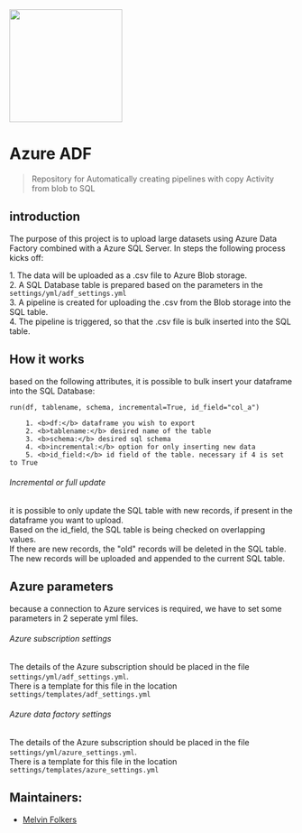 <img src="https://static.wixstatic.com/media/a9ca5e_825bd4d39e7d468faf735b801fa3dea4~mv2.png/v1/fill/w_1458,h_246,al_c,usm_0.66_1.00_0.01/a9ca5e_825bd4d39e7d468faf735b801fa3dea4~mv2.png" width="200">

# Azure ADF

> Repository for Automatically creating pipelines with copy Activity from blob to SQL

## introduction

The purpose of this project is to upload large datasets using Azure Data Factory combined with a Azure SQL Server. 
In steps the following process kicks off:<p>
    1. The data will be uploaded as a .csv file to Azure Blob storage.<br>
    2. A SQL Database table is prepared based on the parameters in the `settings/yml/adf_settings.yml`<br>
    3. A pipeline is created for uploading the .csv from the Blob storage into the SQL table.<br>
    4. The pipeline is triggered, so that the .csv file is bulk inserted into the SQL table.<br>

## How it works

based on the following attributes, it is possible to bulk insert your dataframe into the SQL Database:

`run(df, tablename, schema, incremental=True, id_field="col_a")`
        
        1. <b>df:</b> dataframe you wish to export
        2. <b>tablename:</b> desired name of the table 
        3. <b>schema:</b> desired sql schema
        4. <b>incremental:</b> option for only inserting new data
        5. <b>id_field:</b> id field of the table. necessary if 4 is set to True

###### Incremental or full update
it is possible to only update the SQL table with new records, if present in the dataframe you want to upload.<br>
Based on the id_field, the SQL table is being checked on overlapping values.<br>
If there are new records, the "old" records will be deleted in the SQL table. <br>
The new records will be uploaded and appended to the current SQL table.



## Azure parameters
because a connection to Azure services is required, we have to set some parameters in 2 seperate yml files.
###### Azure subscription settings
The details of the Azure subscription should be placed in the file  `settings/yml/adf_settings.yml`.<br>
There is a template for this file in the location `settings/templates/adf_settings.yml`
###### Azure data factory settings
The details of the Azure subscription should be placed in the file  `settings/yml/azure_settings.yml`.<br>
There is a template for this file in the location `settings/templates/azure_settings.yml`





## Maintainers:
- [Melvin Folkers](https://github.com/melvinfolkers)
